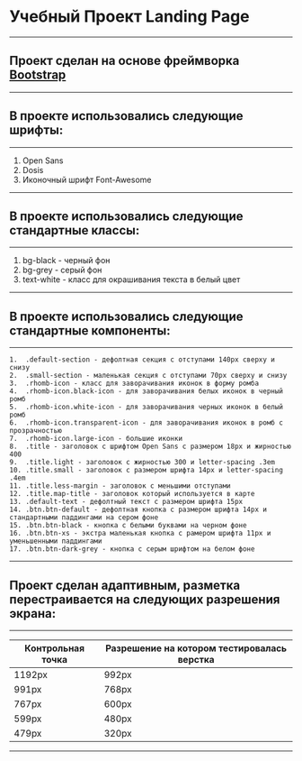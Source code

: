 # Учебный Проект Landing Page
***
## Проект сделан на основе фреймворка [Bootstrap](https://getbootstrap.com/)
***
## В проекте использовались следующие шрифты:
***
1.	Open Sans
2.	Dosis 
3.	Иконочный шрифт Font-Awesome
***
## В проекте использовались следующие стандартные классы:
***
1.  bg-black - черный фон
2.  bg-grey -  серый фон
3.  text-white - класс для окрашивания текста в белый цвет 
***
## В проекте использовались следующие стандартные компоненты:
***
    1.  .default-section - дефолтная секция с отступами 140px сверху и снизу
    2.  .small-section - маленькая секция с отступами 70px сверху и снизу
    3.  .rhomb-icon - класс для заворачивания иконок в форму ромба
    4.  .rhomb-icon.black-icon - для заворачивания белых иконок в черный ромб
    5.  .rhomb-icon.white-icon - для заворачивания черных иконок в белый ромб
    6.  .rhomb-icon.transparent-icon - для заворачивания иконок в ромб с прозрачностью
    7.  .rhomb-icon.large-icon - большие иконки
    8.  .title - заголовок с шрифтом Open Sans с размером 18px и жирностью 400
    9.  .title.light - заголовок с жирностью 300 и letter-spacing .3em
    10. .title.small - заголовок с размером шрифта 14px и letter-spacing .4em
    11. .title.less-margin - заголовок с меньшими отступами
    12. .title.map-title - заголовок который используется в карте
    13. .default-text - дефолтный текст с размером шрифта 15px
    14. .btn.btn-default - дефолтная кнопка с размером шрифта 14px и стандартными паддингами на сером фоне
    15. .btn.btn-black - кнопка с белыми буквами на черном фоне
    16. .btn.btn-xs - экстра маленькая кнопка с рамером шрифта 11px и уменьшенными паддингами
    17. .btn.btn-dark-grey - кнопка с серым шрифтом на белом фоне
***
## Проект сделан адаптивным, разметка перестраивается на следующих разрешения экрана:
***
|Контрольная точка | Разрешение на котором тестировалась верстка
|------------------|---------------------------------------------
|    1192px        |      992px
|    991px         |      768px
|    767px         |      600px
|    599px         |      480px
|    479px         |      320px
***
